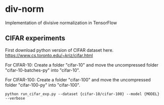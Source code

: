 # div-norm
Implementation of divisive normalization in TensorFlow

## CIFAR experiments
First download python version of CIFAR dataset here.
https://www.cs.toronto.edu/~kriz/cifar.html

For CIFAR-10:
Create a folder "cifar-10" and move the uncompressed folder "cifar-10-batches-py"
into "cifar-10".

For CIFAR-100:
Create a folder "cifar-100" and move the uncompressed folder "cifar-100-py"
into "cifar-100".

```
python run_cifar_exp.py --dataset {cifar-10/cifar-100} --model {MODEL} --verbose
```

